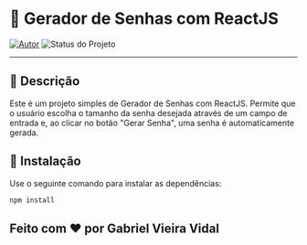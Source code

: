 # 🌟 Gerador de Senhas com ReactJS

[![Autor](https://img.shields.io/badge/Autor-Gabriel%20Vieira%20Vidal-blue)](https://www.linkedin.com/in/gabrielvvidal/)
![Status do Projeto](https://img.shields.io/badge/Status-Concluído-brightgreen)

---

## 🚀 Descrição

Este é um projeto simples de Gerador de Senhas com ReactJS. Permite que o usuário escolha o tamanho da senha desejada através de um campo de entrada e, ao clicar no botão "Gerar Senha", uma senha é automaticamente gerada.

## 🔧 Instalação

Use o seguinte comando para instalar as dependências:

```bash
npm install
```
## Feito com ❤️ por Gabriel Vieira Vidal
